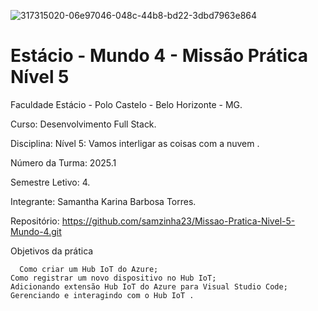 ![317315020-06e97046-048c-44b8-bd22-3dbd7963e864](https://github.com/user-attachments/assets/444e3177-f80e-41f5-bb3a-a4cadfeb1fa2)

<h1>Estácio - Mundo 4 - Missão Prática  Nível 5</h1>



Faculdade Estácio - Polo Castelo - Belo Horizonte - MG.
 
Curso: Desenvolvimento Full Stack.
 
Disciplina: Nível 5:  Vamos interligar as coisas com a nuvem .
 
Número da Turma: 2025.1
 
Semestre Letivo: 4.

Integrante: Samantha Karina Barbosa Torres.

Repositório: https://github.com/samzinha23/Missao-Pratica-Nivel-5-Mundo-4.git

Objetivos da prática

      Como criar um Hub IoT do Azure;
    Como registrar um novo dispositivo no Hub IoT;
    Adicionando extensão Hub IoT do Azure para Visual Studio Code;
    Gerenciando e interagindo com o Hub IoT .

